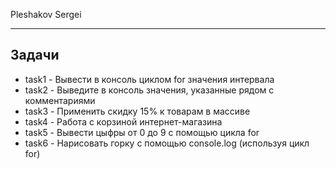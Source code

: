 Pleshakov Sergei
____
## Задачи

* task1 - Вывести в консоль циклом for значения интервала
* task2 - Выведите в консоль значения, указанные рядом с комментариями
* task3 - Применить скидку 15% к товарам в массиве
* task4 - Работа с корзиной интернет-магазина
* task5 - Вывести цыфры от 0 до 9 с помощью цикла for
* task6 - Нарисовать горку с помощью console.log (используя цикл for)
